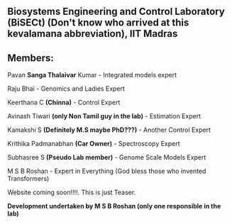 ## Biosystems Engineering and Control Laboratory (BiSECt) (Don't know who arrived at this kevalamana abbreviation), IIT Madras

## Members:

Pavan **Sanga Thalaivar** Kumar - Integrated models expert

Raju Bhai - Genomics and Ladies Expert  

Keerthana C **(Chinna)** - Control Expert

Avinash Tiwari **(only Non Tamil guy in the lab)** - Estimation Expert

Kamakshi S **(Definitely M.S maybe PhD???)** - Another Control Expert

Krithika Padmanabhan **(Car Owner)** - Spectroscopy Expert

Subhasree S **(Pseudo Lab member)** - Genome Scale Models Expert

M S B Roshan - Expert in Everything (God bless those who invented Transformers)

Website coming soon!!!!. This is just Teaser. 

**Development undertaken by M S B Roshan (only one responsible in the lab)**
